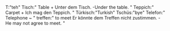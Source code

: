 T:"teh"
Tisch:"
Table
+
Unter dem Tisch. -Under the table.
"
Teppich:"
Carpet
+
Ich mag den Teppich.
"
Türkisch:"Turkish"
Tschüs:"bye"
Telefon:"
Telephone
~
"
treffen:"
to meet
Er könnte dem Treffen nicht zustimmen. - He may not agree to meet.
"